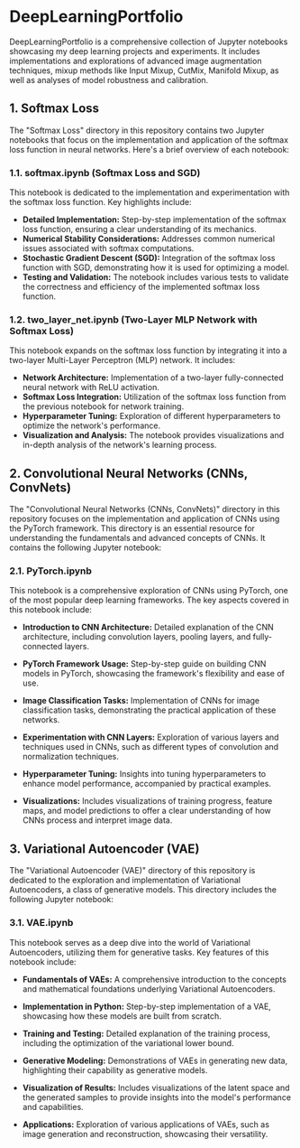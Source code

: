 # DeepLearningPortfolio
DeepLearningPortfolio is a comprehensive collection of Jupyter notebooks showcasing my deep learning projects and experiments. It includes implementations and explorations of advanced image augmentation techniques, mixup methods like Input Mixup, CutMix, Manifold Mixup, as well as analyses of model robustness and calibration.

## 1. Softmax Loss
The "Softmax Loss" directory in this repository contains two Jupyter notebooks that focus on the implementation and application of the softmax loss function in neural networks. Here's a brief overview of each notebook:

### 1.1. softmax.ipynb (Softmax Loss and SGD)
This notebook is dedicated to the implementation and experimentation with the softmax loss function. Key highlights include:

- **Detailed Implementation:** Step-by-step implementation of the softmax loss function, ensuring a clear understanding of its mechanics.
- **Numerical Stability Considerations:** Addresses common numerical issues associated with softmax computations.
- **Stochastic Gradient Descent (SGD):** Integration of the softmax loss function with SGD, demonstrating how it is used for optimizing a model.
- **Testing and Validation:** The notebook includes various tests to validate the correctness and efficiency of the implemented softmax loss function.

### 1.2. two_layer_net.ipynb (Two-Layer MLP Network with Softmax Loss)
This notebook expands on the softmax loss function by integrating it into a two-layer Multi-Layer Perceptron (MLP) network. It includes:

- **Network Architecture:** Implementation of a two-layer fully-connected neural network with ReLU activation.
- **Softmax Loss Integration:** Utilization of the softmax loss function from the previous notebook for network training.
- **Hyperparameter Tuning:** Exploration of different hyperparameters to optimize the network's performance.
- **Visualization and Analysis:** The notebook provides visualizations and in-depth analysis of the network's learning process.

## 2. Convolutional Neural Networks (CNNs, ConvNets)

The "Convolutional Neural Networks (CNNs, ConvNets)" directory in this repository focuses on the implementation and application of CNNs using the PyTorch framework. This directory is an essential resource for understanding the fundamentals and advanced concepts of CNNs. It contains the following Jupyter notebook:

### 2.1. PyTorch.ipynb

This notebook is a comprehensive exploration of CNNs using PyTorch, one of the most popular deep learning frameworks. The key aspects covered in this notebook include:

- **Introduction to CNN Architecture:**
Detailed explanation of the CNN architecture, including convolution layers, pooling layers, and fully-connected layers.

- **PyTorch Framework Usage:**
Step-by-step guide on building CNN models in PyTorch, showcasing the framework's flexibility and ease of use.

- **Image Classification Tasks:**
Implementation of CNNs for image classification tasks, demonstrating the practical application of these networks.

- **Experimentation with CNN Layers:**
Exploration of various layers and techniques used in CNNs, such as different types of convolution and normalization techniques.

- **Hyperparameter Tuning:**
Insights into tuning hyperparameters to enhance model performance, accompanied by practical examples.

- **Visualizations:**
Includes visualizations of training progress, feature maps, and model predictions to offer a clear understanding of how CNNs process and interpret image data.

## 3. Variational Autoencoder (VAE)

The "Variational Autoencoder (VAE)" directory of this repository is dedicated to the exploration and implementation of Variational Autoencoders, a class of generative models. This directory includes the following Jupyter notebook:

### 3.1. VAE.ipynb

This notebook serves as a deep dive into the world of Variational Autoencoders, utilizing them for generative tasks. Key features of this notebook include:

- **Fundamentals of VAEs:**
A comprehensive introduction to the concepts and mathematical foundations underlying Variational Autoencoders.

- **Implementation in Python:**
Step-by-step implementation of a VAE, showcasing how these models are built from scratch.

- **Training and Testing:**
Detailed explanation of the training process, including the optimization of the variational lower bound.

- **Generative Modeling:**
Demonstrations of VAEs in generating new data, highlighting their capability as generative models.

- **Visualization of Results:**
Includes visualizations of the latent space and the generated samples to provide insights into the model's performance and capabilities.

- **Applications:**
Exploration of various applications of VAEs, such as image generation and reconstruction, showcasing their versatility.